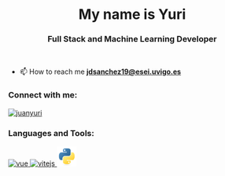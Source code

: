 <h1 align="center">My name is Yuri</h1>
<h3 align="center">Full Stack and Machine Learning Developer</h3>
<br>

- 📫 How to reach me **jdsanchez19@esei.uvigo.es**

<!-- 📄 Know about my experiences **[Resume]()** -->


<h3 align="left">Connect with me:</h3>
<p align="left">
<a href="https://www.linkedin.com/in/juan-yuri-d%C3%ADaz-s%C3%A1nchez-352282166/" target="blank"><img align="center" src="https://raw.githubusercontent.com/rahuldkjain/github-profile-readme-generator/master/src/images/icons/Social/linked-in-alt.svg" alt="juanyuri" height="30" width="40" /></a>
</p>

<h3 align="left">Languages and Tools:</h3>
<p align="left">
  <a href="https://vuejs.org/" target="_blank" rel="noreferrer">
    <img src="https://cdn.worldvectorlogo.com/logos/vue-9.svg" alt="vue" width="36" height="36" />
  </a>
  <a href="https://vitejs.dev/" target="_blank" rel="noreferrer">
    <img src="https://cdn.worldvectorlogo.com/logos/vitejs.svg" alt="vitejs" width="39" height="39" />
  </a>

  <a href="https://www.python.org" target="_blank" rel="noreferrer">
    <img src="https://raw.githubusercontent.com/devicons/devicon/master/icons/python/python-original.svg" alt="python"
      width="40" height="40" />
  </a>
</p>
